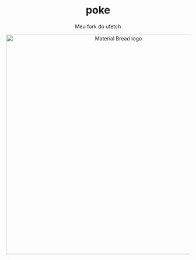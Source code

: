 <h1 align="center">poke</h1>
<p align="center">
Meu fork do ufetch
</p>

<p align="center">


<img width="600" src="https://files.catbox.moe/ezv9gv.png" alt="Material Bread logo">

</p>
